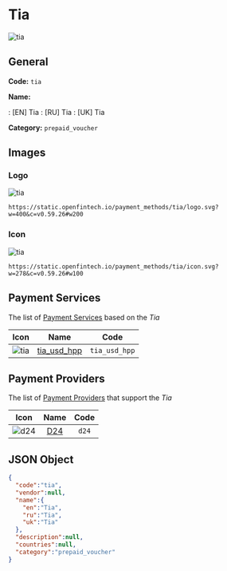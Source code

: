 
# Tia 
![tia](https://static.openfintech.io/payment_methods/tia/logo.svg?w=400&c=v0.59.26#w200)  

## General 
**Code:** `tia` 
 
**Name:** 
 
:	[EN] Tia 
:	[RU] Tia 
:	[UK] Tia 
 
**Category:** `prepaid_voucher` 
 

## Images 

### Logo 
![tia](https://static.openfintech.io/payment_methods/tia/logo.svg?w=400&c=v0.59.26#w200)  

```
https://static.openfintech.io/payment_methods/tia/logo.svg?w=400&c=v0.59.26#w200
```  

### Icon 
![tia](https://static.openfintech.io/payment_methods/tia/icon.svg?w=278&c=v0.59.26#w100)  

```
https://static.openfintech.io/payment_methods/tia/icon.svg?w=278&c=v0.59.26#w100
```  

## Payment Services 
 
The list of [Payment Services](/payment-services/) based on the _Tia_ 

|Icon|Name|Code| 
|:---:|:---:|:---:| 
|![tia](https://static.openfintech.io/payment_methods/tia/icon.svg?w=278&c=v0.59.26#w100) |[tia_usd_hpp](/payment-services/tia_usd_hpp/)|`tia_usd_hpp`| 
 

## Payment Providers 
 
The list of [Payment Providers](/payment-providers/) that support the _Tia_ 

|Icon|Name|Code| 
|:---:|:---:|:---:| 
|![d24](https://static.openfintech.io/payment_providers/d24/icon.svg?w=278&c=v0.59.26#w100) |[D24](/payment-providers/d24/)|`d24`| 
 

## JSON Object 

```json
{
  "code":"tia",
  "vendor":null,
  "name":{
    "en":"Tia",
    "ru":"Tia",
    "uk":"Tia"
  },
  "description":null,
  "countries":null,
  "category":"prepaid_voucher"
}
```  
